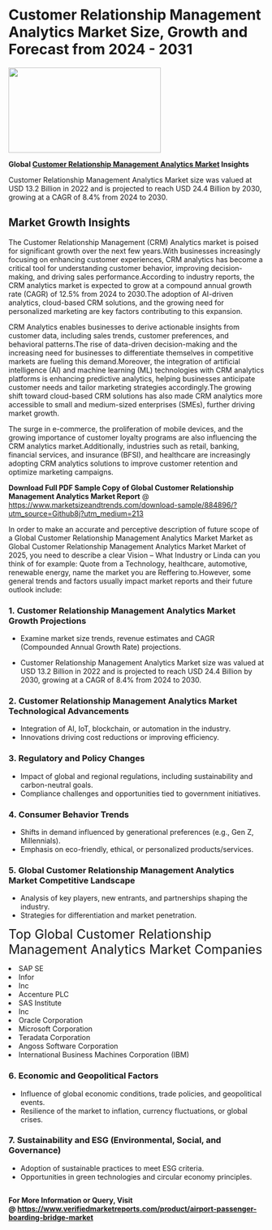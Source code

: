 <H1>Customer Relationship Management Analytics Market Size, Growth and Forecast from 2024 - 2031</H1><img class="aligncenter size-medium wp-image-584254" src="https://thirdeyenews.in/wp-content/uploads/2024/09/Global-Market-Research-300x168.jpeg" alt="" width="300" height="168" /><p><strong>Global&nbsp;<a href="https://www.marketsizeandtrends.com/download-sample/884896/?utm_source=Github8j?utm_medium=213">Customer Relationship Management Analytics Market</a> Insights</strong></p><p>Customer Relationship Management Analytics Market size was valued at USD 13.2 Billion in 2022 and is projected to reach USD 24.4 Billion by 2030, growing at a CAGR of 8.4% from 2024 to 2030.</p><p><h2>Market Growth Insights</h2> <p>The Customer Relationship Management (CRM) Analytics market is poised for significant growth over the next few years.With businesses increasingly focusing on enhancing customer experiences, CRM analytics has become a critical tool for understanding customer behavior, improving decision-making, and driving sales performance.According to industry reports, the CRM analytics market is expected to grow at a compound annual growth rate (CAGR) of 12.5% from 2024 to 2030.The adoption of AI-driven analytics, cloud-based CRM solutions, and the growing need for personalized marketing are key factors contributing to this expansion.</p> <p>CRM Analytics enables businesses to derive actionable insights from customer data, including sales trends, customer preferences, and behavioral patterns.The rise of data-driven decision-making and the increasing need for businesses to differentiate themselves in competitive markets are fueling this demand.Moreover, the integration of artificial intelligence (AI) and machine learning (ML) technologies with CRM analytics platforms is enhancing predictive analytics, helping businesses anticipate customer needs and tailor marketing strategies accordingly.The growing shift toward cloud-based CRM solutions has also made CRM analytics more accessible to small and medium-sized enterprises (SMEs), further driving market growth.</p> <p>The surge in e-commerce, the proliferation of mobile devices, and the growing importance of customer loyalty programs are also influencing the CRM analytics market.Additionally, industries such as retail, banking, financial services, and insurance (BFSI), and healthcare are increasingly adopting CRM analytics solutions to improve customer retention and optimize marketing campaigns.</p> <p><span class=""><strong>Download Full PDF Sample Copy of Global Customer Relationship Management Analytics Market Report</strong> @ <a href="https://www.marketsizeandtrends.com/download-sample/884896/?utm_source=Github8j?utm_medium=213" target="_blank">https://www.marketsizeandtrends.com/download-sample/884896/?utm_source=Github8j?utm_medium=213</a></span></p><p>In order to make an accurate and perceptive description of future scope of a Global&nbsp;Customer Relationship Management Analytics Market Market as Global&nbsp;Customer Relationship Management Analytics Market Market of 2025, you need to describe a clear Vision &ndash; What Industry or Linda can you think of for example: Quote from a Technology, healthcare, automotive, renewable energy, name the market you are Reffering to.However, some general trends and factors usually impact market reports and their future outlook include:</p><h3>1.&nbsp;<strong>Customer Relationship Management Analytics Market Growth Projections</strong></h3><ul><li>Examine market size trends, revenue estimates and CAGR (Compounded Annual Growth Rate) projections.</li><li><p>Customer Relationship Management Analytics Market size was valued at USD 13.2 Billion in 2022 and is projected to reach USD 24.4 Billion by 2030, growing at a CAGR of 8.4% from 2024 to 2030.</p></li></ul><h3>2.&nbsp;<strong>Customer Relationship Management Analytics Market Technological Advancements</strong></h3><ul><li>Integration of AI, IoT, blockchain, or automation in the industry.</li><li>Innovations driving cost reductions or improving efficiency.</li></ul><h3>3.&nbsp;<strong>Regulatory and Policy Changes</strong></h3><ul><li>Impact of global and regional regulations, including sustainability and carbon-neutral goals.</li><li>Compliance challenges and opportunities tied to government initiatives.</li></ul><h3>4.&nbsp;<strong>Consumer Behavior Trends</strong></h3><ul><li>Shifts in demand influenced by generational preferences (e.g., Gen Z, Millennials).</li><li>Emphasis on eco-friendly, ethical, or personalized products/services.</li></ul><h3>5.&nbsp;<strong>Global Customer Relationship Management Analytics Market Competitive Landscape</strong></h3><ul><li>Analysis of key players, new entrants, and partnerships shaping the industry.</li><li>Strategies for differentiation and market penetration.</li></ul><p data-pm-slice="1 1 []"><span style="color: inherit; font-family: inherit; font-size: 25px;">Top Global Customer Relationship Management Analytics Market Companies</span></p><div class="" data-test-id=""><p><li>SAP SE</li><li> Infor</li><li> Inc</li><li> Accenture PLC</li><li> SAS Institute</li><li> Inc</li><li> Oracle Corporation</li><li> Microsoft Corporation</li><li> Teradata Corporation</li><li> Angoss Software Corporation</li><li> International Business Machines Corporation (IBM)</li></p></div><h3>6.&nbsp;<strong>Economic and Geopolitical Factors</strong></h3><ul><li>Influence of global economic conditions, trade policies, and geopolitical events.</li><li>Resilience of the market to inflation, currency fluctuations, or global crises.</li></ul><h3>7.&nbsp;<strong>Sustainability and ESG (Environmental, Social, and Governance)</strong></h3><ul><li>Adoption of sustainable practices to meet ESG criteria.</li><li>Opportunities in green technologies and circular economy principles.</li></ul><h2><strong style="font-size: 14px;">For More Information or Query, Visit @&nbsp;</strong><a style="background-color: #ffffff; font-size: 14px;" href="https://www.marketsizeandtrends.com/report/customer-relationship-management-analytics-market/" target="_blank">https://www.verifiedmarketreports.com/product/airport-passenger-boarding-bridge-market</a></h2>